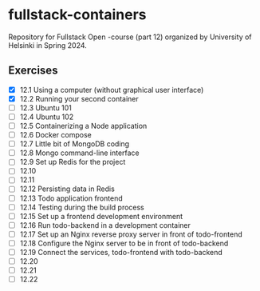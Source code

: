 # fullstack-containers

Repository for Fullstack Open -course (part 12) organized by University of Helsinki in Spring 2024.

## Exercises

- [x] 12.1 Using a computer (without graphical user interface)
- [x] 12.2 Running your second container
- [ ] 12.3 Ubuntu 101
- [ ] 12.4 Ubuntu 102
- [ ] 12.5 Containerizing a Node application
- [ ] 12.6 Docker compose
- [ ] 12.7 Little bit of MongoDB coding
- [ ] 12.8 Mongo command-line interface
- [ ] 12.9 Set up Redis for the project
- [ ] 12.10
- [ ] 12.11
- [ ] 12.12 Persisting data in Redis
- [ ] 12.13 Todo application frontend
- [ ] 12.14 Testing during the build process
- [ ] 12.15 Set up a frontend development environment
- [ ] 12.16 Run todo-backend in a development container
- [ ] 12.17 Set up an Nginx reverse proxy server in front of todo-frontend
- [ ] 12.18 Configure the Nginx server to be in front of todo-backend
- [ ] 12.19 Connect the services, todo-frontend with todo-backend
- [ ] 12.20
- [ ] 12.21
- [ ] 12.22
